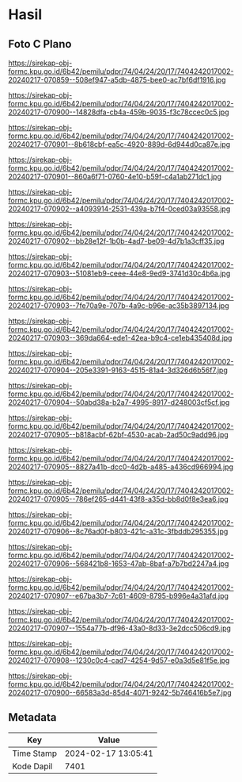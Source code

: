 # Hasil

## Foto C Plano

https://sirekap-obj-formc.kpu.go.id/6b42/pemilu/pdpr/74/04/24/20/17/7404242017002-20240217-070859--508ef947-a5db-4875-bee0-ac7bf6df1916.jpg

https://sirekap-obj-formc.kpu.go.id/6b42/pemilu/pdpr/74/04/24/20/17/7404242017002-20240217-070900--14828dfa-cb4a-459b-9035-f3c78ccec0c5.jpg

https://sirekap-obj-formc.kpu.go.id/6b42/pemilu/pdpr/74/04/24/20/17/7404242017002-20240217-070901--8b618cbf-ea5c-4920-889d-6d944d0ca87e.jpg

https://sirekap-obj-formc.kpu.go.id/6b42/pemilu/pdpr/74/04/24/20/17/7404242017002-20240217-070901--860a6f71-0760-4e10-b59f-c4a1ab271dc1.jpg

https://sirekap-obj-formc.kpu.go.id/6b42/pemilu/pdpr/74/04/24/20/17/7404242017002-20240217-070902--a4093914-2531-439a-b7f4-0ced03a93558.jpg

https://sirekap-obj-formc.kpu.go.id/6b42/pemilu/pdpr/74/04/24/20/17/7404242017002-20240217-070902--bb28e12f-1b0b-4ad7-be09-4d7b1a3cff35.jpg

https://sirekap-obj-formc.kpu.go.id/6b42/pemilu/pdpr/74/04/24/20/17/7404242017002-20240217-070903--51081eb9-ceee-44e8-9ed9-3741d30c4b6a.jpg

https://sirekap-obj-formc.kpu.go.id/6b42/pemilu/pdpr/74/04/24/20/17/7404242017002-20240217-070903--7fe70a9e-707b-4a9c-b96e-ac35b3897134.jpg

https://sirekap-obj-formc.kpu.go.id/6b42/pemilu/pdpr/74/04/24/20/17/7404242017002-20240217-070903--369da664-ede1-42ea-b9c4-ce1eb435408d.jpg

https://sirekap-obj-formc.kpu.go.id/6b42/pemilu/pdpr/74/04/24/20/17/7404242017002-20240217-070904--205e3391-9163-4515-81a4-3d326d6b56f7.jpg

https://sirekap-obj-formc.kpu.go.id/6b42/pemilu/pdpr/74/04/24/20/17/7404242017002-20240217-070904--50abd38a-b2a7-4995-8917-d248003cf5cf.jpg

https://sirekap-obj-formc.kpu.go.id/6b42/pemilu/pdpr/74/04/24/20/17/7404242017002-20240217-070905--b818acbf-62bf-4530-acab-2ad50c9add96.jpg

https://sirekap-obj-formc.kpu.go.id/6b42/pemilu/pdpr/74/04/24/20/17/7404242017002-20240217-070905--8827a41b-dcc0-4d2b-a485-a436cd966994.jpg

https://sirekap-obj-formc.kpu.go.id/6b42/pemilu/pdpr/74/04/24/20/17/7404242017002-20240217-070905--786ef265-d441-43f8-a35d-bb8d0f8e3ea6.jpg

https://sirekap-obj-formc.kpu.go.id/6b42/pemilu/pdpr/74/04/24/20/17/7404242017002-20240217-070906--8c76ad0f-b803-421c-a31c-3fbddb295355.jpg

https://sirekap-obj-formc.kpu.go.id/6b42/pemilu/pdpr/74/04/24/20/17/7404242017002-20240217-070906--568421b8-1653-47ab-8baf-a7b7bd2247a4.jpg

https://sirekap-obj-formc.kpu.go.id/6b42/pemilu/pdpr/74/04/24/20/17/7404242017002-20240217-070907--e67ba3b7-7c61-4609-8795-b996e4a31afd.jpg

https://sirekap-obj-formc.kpu.go.id/6b42/pemilu/pdpr/74/04/24/20/17/7404242017002-20240217-070907--1554a77b-df96-43a0-8d33-3e2dcc506cd9.jpg

https://sirekap-obj-formc.kpu.go.id/6b42/pemilu/pdpr/74/04/24/20/17/7404242017002-20240217-070908--1230c0c4-cad7-4254-9d57-e0a3d5e81f5e.jpg

https://sirekap-obj-formc.kpu.go.id/6b42/pemilu/pdpr/74/04/24/20/17/7404242017002-20240217-070900--66583a3d-85d4-4071-9242-5b746416b5e7.jpg


## Metadata

| Key        | Value               |
| ---------- | ------------------- |
| Time Stamp | 2024-02-17 13:05:41 |
| Kode Dapil | 7401                |



